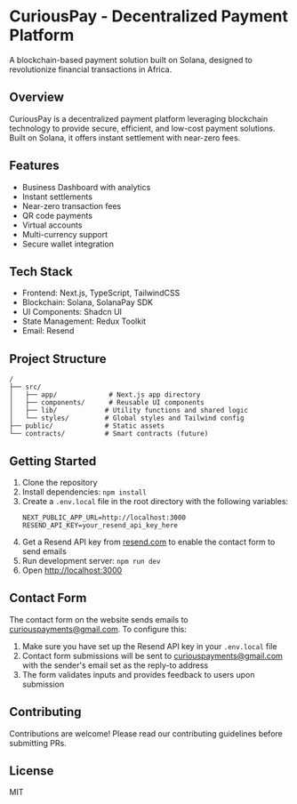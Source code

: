 # CuriousPay - Decentralized Payment Platform

A blockchain-based payment solution built on Solana, designed to revolutionize financial transactions in Africa.

## Overview
CuriousPay is a decentralized payment platform leveraging blockchain technology to provide secure, efficient, and low-cost payment solutions. Built on Solana, it offers instant settlement with near-zero fees.

## Features
- Business Dashboard with analytics
- Instant settlements
- Near-zero transaction fees
- QR code payments
- Virtual accounts
- Multi-currency support
- Secure wallet integration

## Tech Stack
- Frontend: Next.js, TypeScript, TailwindCSS
- Blockchain: Solana, SolanaPay SDK
- UI Components: Shadcn UI
- State Management: Redux Toolkit
- Email: Resend

## Project Structure
```
/
├── src/
│   ├── app/             # Next.js app directory
│   ├── components/      # Reusable UI components
│   ├── lib/            # Utility functions and shared logic
│   └── styles/         # Global styles and Tailwind config
├── public/             # Static assets
└── contracts/          # Smart contracts (future)
```

## Getting Started
1. Clone the repository
2. Install dependencies: `npm install`
3. Create a `.env.local` file in the root directory with the following variables:
   ```
   NEXT_PUBLIC_APP_URL=http://localhost:3000
   RESEND_API_KEY=your_resend_api_key_here
   ```
4. Get a Resend API key from [resend.com](https://resend.com) to enable the contact form to send emails
5. Run development server: `npm run dev`
6. Open [http://localhost:3000](http://localhost:3000)

## Contact Form
The contact form on the website sends emails to curiouspayments@gmail.com. To configure this:
1. Make sure you have set up the Resend API key in your `.env.local` file
2. Contact form submissions will be sent to curiouspayments@gmail.com with the sender's email set as the reply-to address
3. The form validates inputs and provides feedback to users upon submission

## Contributing
Contributions are welcome! Please read our contributing guidelines before submitting PRs.

## License
MIT
